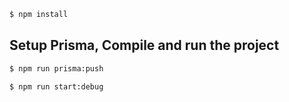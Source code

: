 ```bash
$ npm install
```

## Setup Prisma, Compile and run the project

```bash
$ npm run prisma:push

$ npm run start:debug
```